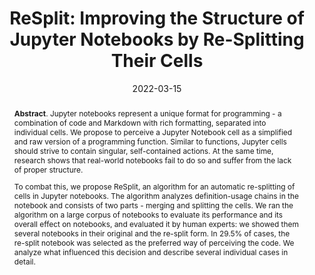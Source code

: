 ---
title: "ReSplit: Improving the Structure of Jupyter Notebooks by Re-Splitting Their Cells"
authors: '<i>Sergey Titov, Yaroslav Golubev, and Timofey Bryksin</i>'
status: "accepted"
collection: publications
permalink: /publication/2022-03-15-resplit
date: 2022-03-15
venue: "<b>SANER'22</b>"
pdf: 'https://arxiv.org/pdf/2112.14825.pdf'
tool: 'https://github.com/JetBrains-Research/ReSplit'
abstract: "<p><b>Abstract</b>. Jupyter notebooks represent a unique format for programming - a combination of code and Markdown with rich formatting, separated into individual cells. We propose to perceive a Jupyter Notebook cell as a simplified and raw version of a programming function. Similar to functions, Jupyter cells should strive to contain singular, self-contained actions. At the same time, research shows that real-world notebooks fail to do so and suffer from the lack of proper structure.</p><p>To combat this, we propose ReSplit, an algorithm for an automatic re-splitting of cells in Jupyter notebooks. The algorithm analyzes definition-usage chains in the notebook and consists of two parts - merging and splitting the cells. We ran the algorithm on a large corpus of notebooks to evaluate its performance and its overall effect on notebooks, and evaluated it by human experts: we showed them several notebooks in their original and the re-split form. In 29.5% of cases, the re-split notebook was selected as the preferred way of perceiving the code. We analyze what influenced this decision and describe several individual cases in detail.</p>"
---
